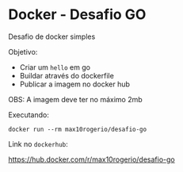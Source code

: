 # **Docker** - Desafio GO

Desafio de docker simples

Objetivo:

- Criar um `hello` em go
- Buildar através do dockerfile
- Publicar a imagem no docker hub

OBS: A imagem deve ter no máximo 2mb

Executando:

`docker run --rm max10rogerio/desafio-go`

Link no `dockerhub`:

https://hub.docker.com/r/max10rogerio/desafio-go

